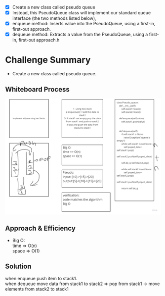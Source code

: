 - [x] Create a new class called pseudo queue
- [x] Instead, this PseudoQueue class will implement our standard queue interface (the two methods listed below),
- [x] enqueue method: Inserts value into the PseudoQueue, using a first-in, first-out approach.
- [x] dequeue method: Extracts a value from the PseudoQueue, using a first-in, first-out approach.h

# Challenge Summary
- Create a new class called pseudo queue.

## Whiteboard Process
![code11](code11.jpg)

## Approach & Efficiency
- Big O:  
    time => O(n)  
    space => O(1)

## Solution
when enqueue push item to stack1.  
when dequeue move data from stack1 to stack2 => pop from stack1 -> move elements from stack2 to stack1